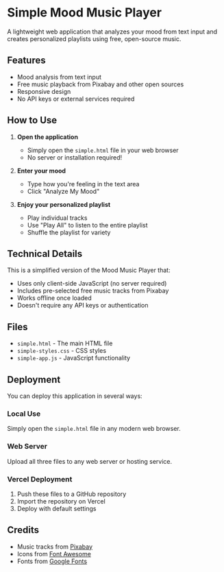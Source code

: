 # Simple Mood Music Player

A lightweight web application that analyzes your mood from text input and creates personalized playlists using free, open-source music.

## Features

- Mood analysis from text input
- Free music playback from Pixabay and other open sources
- Responsive design
- No API keys or external services required

## How to Use

1. **Open the application**
   - Simply open the `simple.html` file in your web browser
   - No server or installation required!

2. **Enter your mood**
   - Type how you're feeling in the text area
   - Click "Analyze My Mood"

3. **Enjoy your personalized playlist**
   - Play individual tracks
   - Use "Play All" to listen to the entire playlist
   - Shuffle the playlist for variety

## Technical Details

This is a simplified version of the Mood Music Player that:

- Uses only client-side JavaScript (no server required)
- Includes pre-selected free music tracks from Pixabay
- Works offline once loaded
- Doesn't require any API keys or authentication

## Files

- `simple.html` - The main HTML file
- `simple-styles.css` - CSS styles
- `simple-app.js` - JavaScript functionality

## Deployment

You can deploy this application in several ways:

### Local Use
Simply open the `simple.html` file in any modern web browser.

### Web Server
Upload all three files to any web server or hosting service.

### Vercel Deployment
1. Push these files to a GitHub repository
2. Import the repository on Vercel
3. Deploy with default settings

## Credits

- Music tracks from [Pixabay](https://pixabay.com/)
- Icons from [Font Awesome](https://fontawesome.com/)
- Fonts from [Google Fonts](https://fonts.google.com/)
